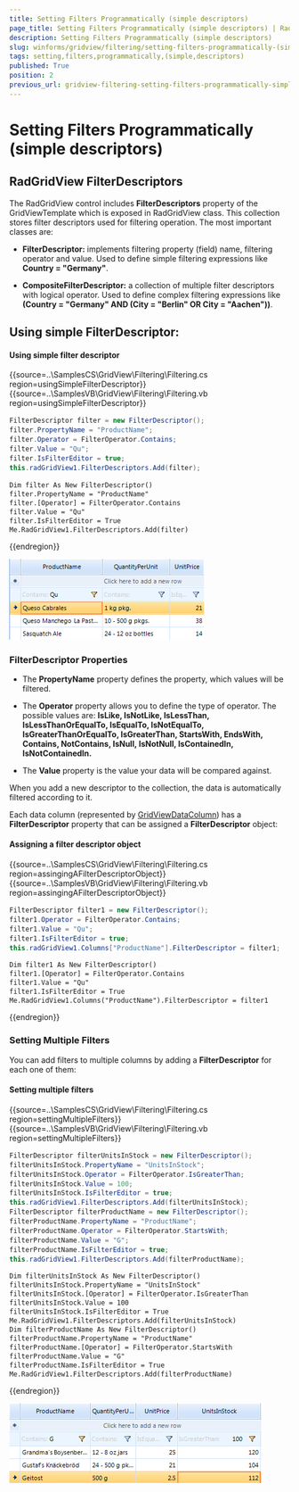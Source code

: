 ```yaml
---
title: Setting Filters Programmatically (simple descriptors)
page_title: Setting Filters Programmatically (simple descriptors) | RadGridView
description: Setting Filters Programmatically (simple descriptors)
slug: winforms/gridview/filtering/setting-filters-programmatically-(simple-descriptors)
tags: setting,filters,programmatically,(simple,descriptors)
published: True
position: 2
previous_url: gridview-filtering-setting-filters-programmatically-simple-descriptors
---
```


# Setting Filters Programmatically (simple descriptors)

## RadGridView FilterDescriptors

The RadGridView control includes __FilterDescriptors__ property of the GridViewTemplate which is exposed in RadGridView class. This collection stores filter descriptors used for filtering operation. The most important classes are:        

* __FilterDescriptor:__ implements filtering property (field) name, filtering operator and value. Used to define simple filtering expressions like __Country = "Germany"__.

* __CompositeFilterDescriptor:__ a collection of multiple filter descriptors with logical operator. Used to define complex filtering expressions like __(Country = "Germany" AND (City = "Berlin" OR City = "Aachen"))__.

## Using simple FilterDescriptor:

#### Using simple filter descriptor

{{source=..\SamplesCS\GridView\Filtering\Filtering.cs region=usingSimpleFilterDescriptor}} 
{{source=..\SamplesVB\GridView\Filtering\Filtering.vb region=usingSimpleFilterDescriptor}} 

````C#
FilterDescriptor filter = new FilterDescriptor();
filter.PropertyName = "ProductName";
filter.Operator = FilterOperator.Contains;
filter.Value = "Qu";
filter.IsFilterEditor = true;
this.radGridView1.FilterDescriptors.Add(filter);

````
````VB.NET
Dim filter As New FilterDescriptor()
filter.PropertyName = "ProductName"
filter.[Operator] = FilterOperator.Contains
filter.Value = "Qu"
filter.IsFilterEditor = True
Me.RadGridView1.FilterDescriptors.Add(filter)

````

{{endregion}} 

![gridview-filtering-setting-filters-programmatically-simple-descriptors 001](images/gridview-filtering-setting-filters-programmatically-simple-descriptors001.png)

### FilterDescriptor Properties

* The __PropertyName__ property defines the property, which values will be filtered.

* The __Operator__ property allows you to define the type of operator. The possible values are: __IsLike, IsNotLike, IsLessThan, IsLessThanOrEqualTo, IsEqualTo, IsNotEqualTo, IsGreaterThanOrEqualTo, IsGreaterThan, StartsWith, EndsWith, Contains, NotContains, IsNull, IsNotNull, IsContainedIn, IsNotContainedIn.__

* The __Value__ property is the value your data will be compared against.

When you add a new descriptor to the collection, the data is automatically filtered according to it.

Each data column (represented by [GridViewDataColumn](http://www.telerik.com/help/winforms/grid_gridviewdatacolumn.html)) has a __FilterDescriptor__  property that can be assigned a __FilterDescriptor__ object:


#### Assigning a filter descriptor object

{{source=..\SamplesCS\GridView\Filtering\Filtering.cs region=assingingAFilterDescriptorObject}} 
{{source=..\SamplesVB\GridView\Filtering\Filtering.vb region=assingingAFilterDescriptorObject}} 

````C#
FilterDescriptor filter1 = new FilterDescriptor();
filter1.Operator = FilterOperator.Contains;
filter1.Value = "Qu";
filter1.IsFilterEditor = true;
this.radGridView1.Columns["ProductName"].FilterDescriptor = filter1;

````
````VB.NET
Dim filter1 As New FilterDescriptor()
filter1.[Operator] = FilterOperator.Contains
filter1.Value = "Qu"
filter1.IsFilterEditor = True
Me.RadGridView1.Columns("ProductName").FilterDescriptor = filter1

````

{{endregion}} 

### Setting Multiple Filters

You can add filters to multiple columns by adding a __FilterDescriptor__ for each one of them: 

#### Setting multiple filters

{{source=..\SamplesCS\GridView\Filtering\Filtering.cs region=settingMultipleFilters}} 
{{source=..\SamplesVB\GridView\Filtering\Filtering.vb region=settingMultipleFilters}} 

````C#
FilterDescriptor filterUnitsInStock = new FilterDescriptor();
filterUnitsInStock.PropertyName = "UnitsInStock";
filterUnitsInStock.Operator = FilterOperator.IsGreaterThan;
filterUnitsInStock.Value = 100;
filterUnitsInStock.IsFilterEditor = true;
this.radGridView1.FilterDescriptors.Add(filterUnitsInStock);
FilterDescriptor filterProductName = new FilterDescriptor();
filterProductName.PropertyName = "ProductName";
filterProductName.Operator = FilterOperator.StartsWith;
filterProductName.Value = "G";
filterProductName.IsFilterEditor = true;
this.radGridView1.FilterDescriptors.Add(filterProductName);

````
````VB.NET
Dim filterUnitsInStock As New FilterDescriptor()
filterUnitsInStock.PropertyName = "UnitsInStock"
filterUnitsInStock.[Operator] = FilterOperator.IsGreaterThan
filterUnitsInStock.Value = 100
filterUnitsInStock.IsFilterEditor = True
Me.RadGridView1.FilterDescriptors.Add(filterUnitsInStock)
Dim filterProductName As New FilterDescriptor()
filterProductName.PropertyName = "ProductName"
filterProductName.[Operator] = FilterOperator.StartsWith
filterProductName.Value = "G"
filterProductName.IsFilterEditor = True
Me.RadGridView1.FilterDescriptors.Add(filterProductName)

````

{{endregion}} 

![gridview-filtering-setting-filters-programmatically-simple-descriptors 002](images/gridview-filtering-setting-filters-programmatically-simple-descriptors002.png)
